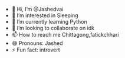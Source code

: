 - 👋 Hi, I’m @Jashedvai
- 👀 I’m interested in Sleeping 
- 🌱 I’m currently learning Python 
- 💞️ I’m looking to collaborate on idk
- 📫 How to reach me Chittagong,fatickchhari
- 😄 Pronouns: Jashed
- ⚡ Fun fact: introvert 

<!---
Jashedvai/Jashedvai is a ✨ special ✨ repository because its `README.md` (this file) appears on your GitHub profile.
You can click the Preview link to take a look at your changes.
--->
